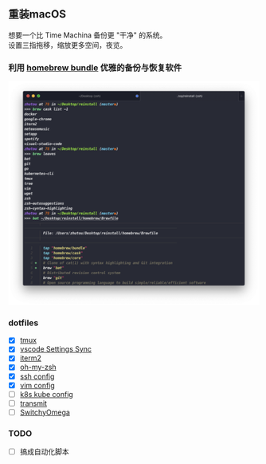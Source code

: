 ## 重装macOS
想要一个比 Time Machina 备份更 "干净" 的系统。  
设置三指拖移，缩放更多空间，夜览。

### 利用 [homebrew bundle](homebrew/README.md) 优雅的备份与恢复软件
![](image/brewPic1.png)

### dotfiles
- [x] [tmux](tmux/README.md)
- [x] [vscode Settings Sync](vscode/README.md)
- [x] [iterm2](iterm2/README.md)
- [x] [oh-my-zsh](oh-my-zsh/README.md)
- [x] [ssh config](ssh/README.md)
- [x] [vim config](vim/README.md)
- [ ] [k8s kube config]()
- [ ] [transmit]()
- [ ] [SwitchyOmega]()

### TODO
- [ ] 搞成自动化脚本
